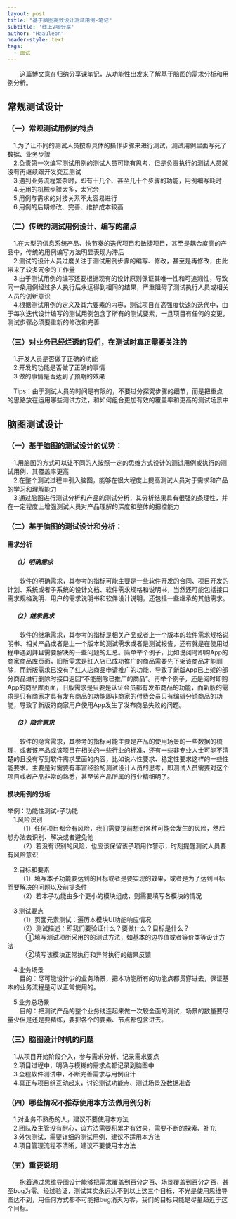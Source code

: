 ```yaml
---
layout: post
title: "基于脑图高效设计测试用例-笔记"
subtitle: '线上V咖分享'
author: "Haauleon"
header-style: text
tags:
  - 面试
---
```


&emsp;&emsp;这篇博文意在归纳分享课笔记，从功能性出发来了解基于脑图的需求分析和用例分析。




## 常规测试设计
### （一）常规测试用例的特点         
&emsp;1.为了让不同的测试人员按照具体的操作步骤来进行测试，测试用例里面写死了数据、业务步骤           
&emsp;2.负责第一次编写测试用例的测试人员可能有思考，但是负责执行的测试人员就没有再继续跟开发交互测试           
&emsp;3.遇到业务流程繁杂时，即有十几个、甚至几十个步骤的功能，用例编写耗时          
&emsp;4.无用的机械步骤太多，太冗余        
&emsp;5.用例与需求的对接关系不太容易进行           
&emsp;6.用例的后期修改、完善、维护成本较高              


### （二）传统的测试用例设计、编写的痛点               
&emsp;1.在大型的信息系统产品、快节奏的迭代项目和敏捷项目，甚至是耦合度高的产品中，传统的用例编写方法明显表现为滞后              
&emsp;2.测试的设计人员过度关注于测试用例步骤的编写、修改，甚至是再修改，由此带来了较多冗余的工作量           
&emsp;3.由于测试用例的编写还要根据现有的设计原则保证其唯一性和可追溯性，导致同一条用例经过多人执行后永远得到相同的结果，严重阻碍了测试执行人员或相关人员的创新意识            
&emsp;4.根据测试用例的定义及其六要素的内容，测试项目在高强度快速的迭代中，由于每次迭代设计编写的测试用例包含了所有的测试要素，一旦项目有任何的变更，测试步骤必须要重新的修改和完善           


### （三）对业务已经烂透的我们，在测试时真正需要关注的            
&emsp;1.开发人员是否做了正确的功能       
&emsp;2.开发的功能是否做了正确的事情           
&emsp;3.做的事情是否达到了预期的效果    

&emsp;Tips：由于测试人员的时间是有限的，不要过分探究步骤的细节，而是把重点的思路放在运用哪些测试方法，和如何组合更加有效的覆盖率和更高的测试场景中        

## 脑图测试设计          
### （一）基于脑图的测试设计的优势：       
&emsp;1.用脑图的方式可以让不同的人按照一定的思维方式设计的测试用例或执行的测试用例，其覆盖率更高           
&emsp;2.在整个测试过程中引入脑图，能够在很大程度上提高测试人员对于需求和产品的学习和理解能力          
&emsp;3.通过脑图进行测试分析和产品的测试分析，其分析结果具有很强的条理性，并在一定程度上增强测试人员对产品理解的深度和整体的把控能力             


### （二）基于脑图的测试设计和分析：         
#### 需求分析      
##### &emsp;（1）明确需求       
&emsp;&emsp;软件的明确需求，其参考的指标可能主要是一些软件开发的合同、项目开发的计划、系统或者子系统的设计文档、软件需求规格和说明书，当然还可能包括接口需求规格说明、用户的需求说明书和软件设计说明，还包括一些继承的其他需求。          

##### &emsp;（2）继承需求      
&emsp;&emsp;软件的继承需求，其参考的指标是相关产品或者上一个版本的软件需求规格说明书、相关产品或者是上一个版本的测试需求或者是测试报告，还有就是在使用过程中遇到并且需要解决的一些问题的汇总。简单举个例子，比如说阅时即购App的商家商品库页面，旧版需求是红人店已成功推广的商品需要先下架该商品才能删除，而新版需求已没有了红人店商品申请推广的功能，导致了新版App已上架的部分商品进行删除时接口返回“不能删除已推广的商品”。再举个例子，还是阅时即购App的商品库页面，旧版需求是只要是认证会员都有发布商品的功能，而新版的需求是只有商家才具有发布商品的功能即非商家的付费会员只有编辑分销商品的功能，导致了新版的商家用户使用App发生了发布商品失败的问题。           

##### &emsp;（3）隐含需求        
&emsp;&emsp;软件的隐含需求，其参考的指标可能主要是产品的使用场景的一些数据的梳理，或者该产品或该项目在相关的一些行业的标准，还有一些非专业人士可能不清楚的且没有写到软件需求里面的内容，比如说六性要求、稳定性要求这样的一些性能要求。主要是对需要有丰富经验的测试设计人员的思考，即测试人员需要对这个项目或者产品非常的熟悉，甚至该产品所属的行业精细明了。        


#### 模块用例的分析       

举例：功能性测试-子功能            
&emsp;1.风险识别      
&emsp;&emsp;（1）任何项目都会有风险，我们需要提前想到各种可能会发生的风险，然后想办法去识别、解决或者避免他       
&emsp;&emsp;（2）若没有识别的风险，也应该保留该子项用作警示，时刻提醒测试人员要有风险意识      

&emsp;2.目标和要素            
&emsp;&emsp;（1）填写本子功能要达到的目标或者是要实现的效果，或者是为了达到目标而要解决的问题以及前提条件            
&emsp;&emsp;（2）若本子功能由多个更小的模块组成，则需要填写各模块的情况         

&emsp;3.测试要点      
&emsp;&emsp;（1）页面元素测试：遍历本模块UI功能响应情况       
&emsp;&emsp;（2）测试描述：即我们要验证什么？要做什么？目标是什么？       
&emsp;&emsp;&emsp;①填写测试项所采用的的测试方法，如基本的边界值或者等价类等设计方法       
&emsp;&emsp;&emsp;②填写该模块正常执行和异常执行的结果反馈

&emsp;4.业务场景       
&emsp;&emsp;目的：尽可能设计少的业务场景，把本功能所有的功能点都贯穿进去，保证基本的业务流程是可以正常使用的。                       

&emsp;5.业务总场景         
&emsp;&emsp;目的：把测试产品的整个业务线连起来做一次较全面的测试，场景的数量要尽量少但是还是要精练，要把各个的要素、节点都包含进去。         


### （三）脑图设计时机的问题   
&emsp;1.从项目开始阶段介入，参与需求分析、记录需求要点     
&emsp;2.项目过程中，明确与模糊的需求点都记录到脑图中      
&emsp;3.全程软件测试中，不断完善需求与用例设计    
&emsp;4.真正与项目组互动起来，讨论测试功能点、测试场景及数据准备       


### （四）哪些情况不推荐使用本方法做用例分析       
&emsp;1.对业务不熟悉的人，建议不要使用本方法    
&emsp;2.团队及主管没有耐心，该方法需要积累才有效果，需要不断的探索、补充      
&emsp;3.外包测试，需要详细的测试用例，建议不适用本方法     
&emsp;4.项目管理流程不清晰，建议不要使用本方法        


### （五）重要说明     
&emsp;&emsp;抱着通过思维导图设计能够把需求覆盖到百分之百、场景覆盖到百分之百，甚至bug为零。经过验证，测试其实永远达不到以上这三个目标，不光是使用思维导图达不到，用任何方式都不可能把bug消灭为零，我们的目标只能是尽量趋近于这个目标。